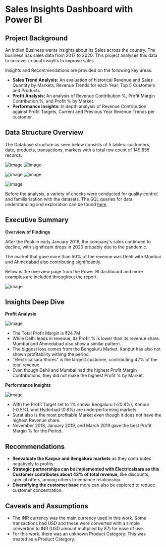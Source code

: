 # Sales Insights Dashboard with Power BI

## Project Background
An Indian Business wants insights about its Sales across the country. The business has sales data from 2017 to 2020. This project analyses this data to uncover critical insights to improve sales.

Insights and Recommendations are provided on the following key areas:
- **Sales Trend Analysis:** An evaluation of historical Revenue and Sales Quantity by Markets, Revenue Trends for each Year, Top 5 Customers and Products. 
- **Profit Analysis:** An analysis of Revenue Contribution %, Profit Margin Contribution %, and Profit % by Market.
- **Performance Insights:** In depth analysis of Revenue Contribution against Profit Targets, Current and Previous Year Revenue Trends per customer.


## Data Structure Overview
The Database structure as seen below consists of 5 tables: customers, date, products, transactions, markets with a total row count of 149,855 records. 

![image](https://github.com/user-attachments/assets/3f34da0f-66a2-4328-91a8-d6aaf0574747) ![image](https://github.com/user-attachments/assets/8eca566d-6269-4667-8849-55535e598c99)

![image](https://github.com/user-attachments/assets/b6806039-9fe4-41e0-8fc5-0adaa0278b6c)  ![image](https://github.com/user-attachments/assets/9d73d627-b938-4c7d-8627-3ed2c261cfe5)

![image](https://github.com/user-attachments/assets/ddc60e8b-2a63-431b-a07e-648d3e294f0e)


Before the analysis, a variety of checks were conducted for quality control and familiarisation with the datasets. The SQL queries for data understanding and exploration can be found [here](https://github.com/sengretsi-ted/sales_insights_dashboard/blob/main/Sales%20EDA.sql).



## Executive Summary
**Overview of Findings**

After the Peak in early January 2018, the company's sales continued to decline, with significant drops in 2020 propably due to the pandemic.
 
The market that gave more than 50% of the revenue was Dehli with Mumbai and Ahmedabad also contributing significantly.

Below is the overview page from the Power BI dashboard and more examples are included throughout the report. 


![image](https://github.com/user-attachments/assets/24676b56-5789-4a1a-9165-32f5086a3d39)




## Insights Deep Dive

**Profit Analysis**

![image](https://github.com/user-attachments/assets/94af0367-b1da-44a5-8efe-7f6461372b0c)

- The Total Profit Margin is ₹24.7M
- While Delhi leads in revenue, its Profit % is lower than its revenue share. Mumbai and Ahmedabad also show a similar pattern.
- The biggest loss comes from the Bengaluru Market. Kanpur has also not shown profitability withing the period.
- "Electricalsara Stores" is the largest customer, contributing 42% of the total revenue.
- Even though Dehli and Mumbai had the highest Profit Margin Contributions, they did not make the highest Profit % by Market.



**Performance Insights**

![image](https://github.com/user-attachments/assets/85472aa7-6cd3-4122-953d-3fdbf5621191)

- With the Profit Target set to 1% shows Bengaluru (-20.8%), Kanpur (-0.5%), and Hyderbad (0.6%) are underperforming markets.
- Surat also is the most profitable Market even though it does not have the highest Revenue share.
- November 2018, January 2019, and March 2019 gave the best Profit Margin % for the Period.



## Recommendations
- **Reevaluate the Kanpur and Bengaluru markets** as they contributed negatively to profits.
- **Strategic partnerships can be implemented with Electricalsara as this Customer contributes about 42% of total revenue,** like discounts, special offers, among others to enhance relationship.
- **Diversifying the customer base** more can also be explored to reduce customer concentration.



## Caveats and Assumptions
- The INR currency was the main currency used in this work. Some transactions had USD and these were converted with a simple convertion to INR (USD amount multplied by 87) for ease of use.
- For this work, there was an unknown Product Category. This was treated as a Product Category.
